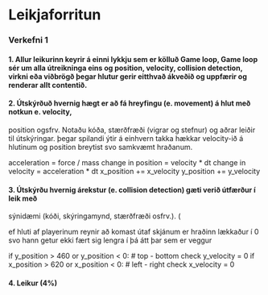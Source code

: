 # Leikjaforritun

### Verkefni 1

#### 1. Allur leikurinn keyrir á einni lykkju sem er kölluð Game loop, Game loop sér um alla útreikninga eins og position, velocity, collision detection, virkni eða viðbrögð þegar hlutur gerir eitthvað ákveðið og uppfærir og renderar allt contentið.

#### 2. Útskýrðuð hvernig hægt er að fá hreyfingu (e. movement) á hlut með notkun e. velocity,
position ogsfrv. Notaðu kóða, stærðfræði (vigrar og stefnur) og aðrar leiðir til
útskýringar.
þegar spilandi ýtir á einhvern takka hækkar velocity-ið á hlutinum og position breytist svo samkvæmt hraðanum.

acceleration = force / mass
change in position = velocity * dt
change in velocity = acceleration * dt
x_position += x_velocity
y_position += y_velocity

#### 3. Útskýrðu hvernig árekstur (e. collision detection) gæti verið útfærður í leik með
sýnidæmi (kóði, skýringamynd, stærðfræði osfrv.). (

ef hluti af playerinum reynir að komast útaf skjánum er hraðinn lækkaður í 0 svo hann getur ekki fært sig lengra í þá átt þar sem er veggur

if y_position > 460 or y_position < 0:  # top - bottom check
        y_velocity = 0
    if x_position > 620 or x_position < 0:  # left - right check
        x_velocity = 0

#### 4. Leikur (4%)

